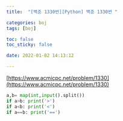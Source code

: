 ```yaml
---
title:  "[백준 1330번][Python] 백준 1330번 "

categories: boj
tags: [boj]

toc: false
toc_sticky: false

date: 2022-01-02 14:13:12

---
```

[https://www.acmicpc.net/problem/1330](https://www.acmicpc.net/problem/1330)

```python
a,b= map(int,input().split())
if a>b: print('>')
if a<b: print('<')
if a==b: print('==')
```